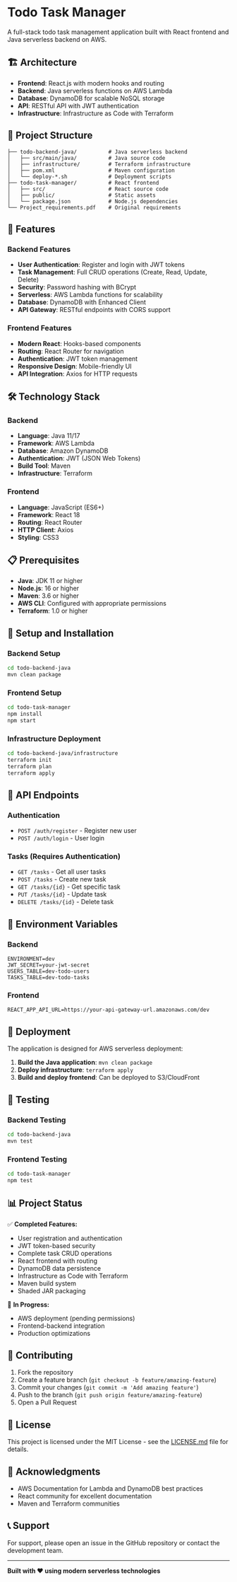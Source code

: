 # Todo Task Manager

A full-stack todo task management application built with React frontend and Java serverless backend on AWS.

## 🏗️ Architecture

- **Frontend**: React.js with modern hooks and routing
- **Backend**: Java serverless functions on AWS Lambda
- **Database**: DynamoDB for scalable NoSQL storage
- **API**: RESTful API with JWT authentication
- **Infrastructure**: Infrastructure as Code with Terraform

## 📁 Project Structure

```
├── todo-backend-java/          # Java serverless backend
│   ├── src/main/java/          # Java source code
│   ├── infrastructure/         # Terraform infrastructure
│   ├── pom.xml                 # Maven configuration
│   └── deploy-*.sh             # Deployment scripts
├── todo-task-manager/          # React frontend
│   ├── src/                    # React source code
│   ├── public/                 # Static assets
│   └── package.json            # Node.js dependencies
└── Project_requirements.pdf    # Original requirements
```

## 🚀 Features

### Backend Features
- **User Authentication**: Register and login with JWT tokens
- **Task Management**: Full CRUD operations (Create, Read, Update, Delete)
- **Security**: Password hashing with BCrypt
- **Serverless**: AWS Lambda functions for scalability
- **Database**: DynamoDB with Enhanced Client
- **API Gateway**: RESTful endpoints with CORS support

### Frontend Features
- **Modern React**: Hooks-based components
- **Routing**: React Router for navigation
- **Authentication**: JWT token management
- **Responsive Design**: Mobile-friendly UI
- **API Integration**: Axios for HTTP requests

## 🛠️ Technology Stack

### Backend
- **Language**: Java 11/17
- **Framework**: AWS Lambda
- **Database**: Amazon DynamoDB
- **Authentication**: JWT (JSON Web Tokens)
- **Build Tool**: Maven
- **Infrastructure**: Terraform

### Frontend
- **Language**: JavaScript (ES6+)
- **Framework**: React 18
- **Routing**: React Router
- **HTTP Client**: Axios
- **Styling**: CSS3

## 📋 Prerequisites

- **Java**: JDK 11 or higher
- **Node.js**: 16 or higher
- **Maven**: 3.6 or higher
- **AWS CLI**: Configured with appropriate permissions
- **Terraform**: 1.0 or higher

## 🔧 Setup and Installation

### Backend Setup
```bash
cd todo-backend-java
mvn clean package
```

### Frontend Setup
```bash
cd todo-task-manager
npm install
npm start
```

### Infrastructure Deployment
```bash
cd todo-backend-java/infrastructure
terraform init
terraform plan
terraform apply
```

## 📡 API Endpoints

### Authentication
- `POST /auth/register` - Register new user
- `POST /auth/login` - User login

### Tasks (Requires Authentication)
- `GET /tasks` - Get all user tasks
- `POST /tasks` - Create new task
- `GET /tasks/{id}` - Get specific task
- `PUT /tasks/{id}` - Update task
- `DELETE /tasks/{id}` - Delete task

## 🔐 Environment Variables

### Backend
```
ENVIRONMENT=dev
JWT_SECRET=your-jwt-secret
USERS_TABLE=dev-todo-users
TASKS_TABLE=dev-todo-tasks
```

### Frontend
```
REACT_APP_API_URL=https://your-api-gateway-url.amazonaws.com/dev
```

## 🚀 Deployment

The application is designed for AWS serverless deployment:

1. **Build the Java application**: `mvn clean package`
2. **Deploy infrastructure**: `terraform apply`
3. **Build and deploy frontend**: Can be deployed to S3/CloudFront

## 🧪 Testing

### Backend Testing
```bash
cd todo-backend-java
mvn test
```

### Frontend Testing
```bash
cd todo-task-manager
npm test
```

## 📊 Project Status

✅ **Completed Features:**
- User registration and authentication
- JWT token-based security
- Complete task CRUD operations
- React frontend with routing
- DynamoDB data persistence
- Infrastructure as Code with Terraform
- Maven build system
- Shaded JAR packaging

🔄 **In Progress:**
- AWS deployment (pending permissions)
- Frontend-backend integration
- Production optimizations

## 🤝 Contributing

1. Fork the repository
2. Create a feature branch (`git checkout -b feature/amazing-feature`)
3. Commit your changes (`git commit -m 'Add amazing feature'`)
4. Push to the branch (`git push origin feature/amazing-feature`)
5. Open a Pull Request

## 📝 License

This project is licensed under the MIT License - see the [LICENSE.md](LICENSE.md) file for details.

## 🙏 Acknowledgments

- AWS Documentation for Lambda and DynamoDB best practices
- React community for excellent documentation
- Maven and Terraform communities

## 📞 Support

For support, please open an issue in the GitHub repository or contact the development team.

---

**Built with ❤️ using modern serverless technologies**
